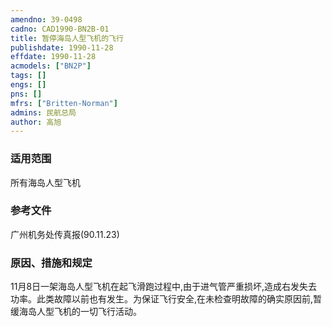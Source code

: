 ```yaml
---
amendno: 39-0498  
cadno: CAD1990-BN2B-01  
title: 暂停海岛人型飞机的飞行  
publishdate: 1990-11-28  
effdate: 1990-11-28  
acmodels: ["BN2P"]  
tags: []  
engs: []  
pns: []  
mfrs: ["Britten-Norman"]  
admins: 民航总局  
author: 高旭  
---
```

  
### 适用范围  
所有海岛人型飞机  
  
<!--more-->  
### 参考文件  
  广州机务处传真报(90.11.23)  
  
### 原因、措施和规定  

  11月8日一架海岛人型飞机在起飞滑跑过程中,由于进气管严重损坏,造成右发失去功率。此类故障以前也有发生。为保证飞行安全,在未检查明故障的确实原因前,暂缓海岛人型飞机的一切飞行活动。  
